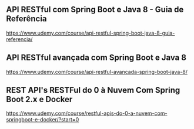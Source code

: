 ## API RESTful com Spring Boot e Java 8 - Guia de Referência
https://www.udemy.com/course/api-restful-spring-boot-java-8-guia-referencia/

## API RESTful avançada com Spring Boot e Java 8
https://www.udemy.com/course/api-restful-avancada-spring-boot-java-8/

## REST API's RESTFul do 0 à Nuvem Com Spring Boot 2.x e Docker
https://www.udemy.com/course/restful-apis-do-0-a-nuvem-com-springboot-e-docker/?start=0
